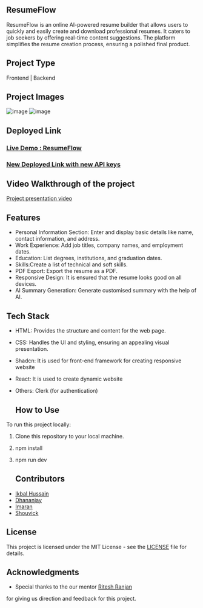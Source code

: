 ## ResumeFlow

ResumeFlow is an online AI-powered resume builder that allows users to quickly and easily create and download professional resumes. It caters to job seekers by offering real-time content suggestions. The platform simplifies the resume creation process, ensuring a polished final product.

## Project Type
Frontend | Backend

## Project Images
![image](https://github.com/ikbal-hussain/Function-Fencers-034/blob/main/src/assets/resumeFlow_home_page.png)
![image](https://github.com/ikbal-hussain/Function-Fencers-034/blob/main/src/assets/resumeFlow_dashboard.png)
## Deployed Link
<h3><a href="https://resumeflow.netlify.app/">Live Demo : ResumeFlow</a></h3>
<h3><a href="https://resumeflow-new.netlify.app/">New Deployed Link with new API keys</a></h3>


## Video Walkthrough of the project
<a href="https://www.youtube.com/watch?v=zlGNCgGlm58">Project
presentation video</a>

## Features
- Personal Information Section: Enter and display basic details like name, contact information, and address.
- Work Experience: Add job titles, company names, and employment dates.
- Education: List degrees, institutions, and graduation dates.
- Skills:Create a list of technical and soft skills.
- PDF Export: Export the resume as a PDF.
- Responsive Design: It is ensured that the resume looks good on all devices.
- AI Summary Generation: Generate customised summary with the help of AI. 



## Tech Stack

  - HTML: Provides the structure and content for the web page.
  - CSS: Handles the UI and styling, ensuring an appealing visual presentation.
  - Shadcn: It is used for front-end framework for creating
            responsive website
  - React: It is used to create dynamic website
  - Others: Clerk (for authentication)

    ## How to Use

To run this project locally:

  1. Clone this repository to your local machine.
  2. npm install
  3. npm run dev

     ## Contributors
     
  - <a href="https://github.com/ikbal-hussain">Ikbal Hussain</a>
  - <a href="https://github.com/Dhananjay155">Dhananjay </a>
  - <a href="https://github.com/imarani494">Imaran</a>
  - <a href="https://github.com/Shouvick21">Shouvick</a>

  
## License

  This project is licensed under the MIT License - see the [LICENSE](LICENSE) file for details.

## Acknowledgments


  - Special thanks to the our mentor <a href="https://github.com/RANJAN-ritesh">Ritesh Ranjan</a>

for giving us direction and feedback for this project.

